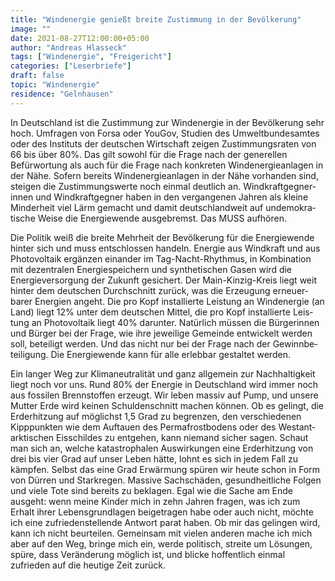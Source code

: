 ```yaml
---
title: "Windenergie genießt breite Zustimmung in der Bevölkerung"
image: ""
date: 2021-08-27T12:00:00+05:00
author: "Andreas Hlasseck"
tags: ["Windenergie", "Freigericht"]
categories: ["Leserbriefe"]
draft: false
topic: "Windenergie"
residence: "Gelnhausen"
---
```


In Deutschland ist die Zustimmung zur Wind&shy;energie in der Be&shy;völ&shy;ke&shy;rung sehr hoch. Um&shy;fra&shy;gen von Forsa oder YouGov, Studien des Um&shy;welt&shy;bundes&shy;amtes oder des Instituts der deutschen Wirtschaft zei&shy;gen Zustim&shy;mungs&shy;raten von 66 bis über 80%. Das gilt sowohl für die Frage nach der generellen Befürwortung als auch für die Frage nach konkreten Wind&shy;energie&shy;an&shy;lagen in der Nähe. Sofern bereits Wind&shy;energie&shy;an&shy;lagen in der Nähe vorhanden sind, steigen die Zu&shy;stim&shy;mungs&shy;werte noch einmal deutlich an. Wind&shy;kraft&shy;gegner&shy;innen und Wind&shy;kraft&shy;gegner haben in den vergangenen Jahren als kleine Minderheit viel Lärm ge&shy;macht und damit deutsch&shy;land&shy;weit auf un&shy;demo&shy;kra&shy;tische Weise die Energie&shy;wende aus&shy;ge&shy;bremst. Das MUSS aufhören.  

Die Politik weiß die breite Mehrheit der Be&shy;völ&shy;kerung für die Energie&shy;wende hinter sich und muss entschlossen handeln. Energie aus Wind&shy;kraft und aus Photovoltaik er&shy;gän&shy;zen ei&shy;nander im Tag-Nacht-Rhythmus, in Kom&shy;bi&shy;na&shy;tion mit dezentralen Energie&shy;spei&shy;chern und synthetischen Gasen wird die Energie&shy;ver&shy;sor&shy;gung der Zukunft ge&shy;sichert. Der Main-Kinzig-Kreis liegt weit hinter dem deutschen Durch&shy;schnitt zurück, was die Erzeugung er&shy;neuer&shy;barer Energien angeht. Die pro Kopf in&shy;stal&shy;lierte Leistung an Wind&shy;energie (an Land) liegt 12% unter dem deutschen Mittel, die pro Kopf in&shy;stal&shy;lierte Leis&shy;tung an Photovoltaik liegt 40% da&shy;run&shy;ter. Natürlich müssen die Bür&shy;ger&shy;innen und Bür&shy;ger bei der Frage, wie ihre jeweilige Gemeinde ent&shy;wickelt werden soll, beteiligt werden. Und das nicht nur bei der Frage nach der Gewinn&shy;be&shy;tei&shy;li&shy;gung. Die Energie&shy;wende kann für alle er&shy;leb&shy;bar gestaltet werden.  

Ein langer Weg zur Klimaneutralität und ganz allgemein zur Nach&shy;haltig&shy;keit liegt noch vor uns. Rund 80% der Energie in Deutschland wird immer noch aus fossilen Brennstoffen erzeugt. Wir leben massiv auf Pump, und unsere Mutter Erde wird keinen Schul&shy;den&shy;schnitt machen können. Ob es gelingt, die Erd&shy;er&shy;hit&shy;zung auf mög&shy;lichst 1,5 Grad zu begrenzen, den verschiedenen Kipp&shy;punk&shy;ten wie dem Auftauen des Perma&shy;frost&shy;bodens oder des West&shy;ant&shy;ark&shy;tischen Eis&shy;schildes zu entgehen, kann niemand sicher sagen. Schaut man sich an, welche ka&shy;tas&shy;trophalen Auswirkungen eine Erd&shy;er&shy;hit&shy;zung von drei bis vier Grad auf unser Leben hätte, lohnt es sich in jedem Fall zu kämpfen. Selbst das eine Grad Erwärmung spüren wir heute schon in Form von Dürren und Stark&shy;regen. Massive Sach&shy;schäden, ge&shy;sund&shy;heit&shy;liche Folgen und viele Tote sind bereits zu beklagen. Egal wie die Sache am Ende ausgeht: wenn meine Kinder mich in zehn Jahren fragen, was ich zum Erhalt ihrer Lebens&shy;grund&shy;lagen beigetragen habe oder auch nicht, möchte ich eine zu&shy;frieden&shy;stel&shy;lende Antwort parat haben. Ob mir das gelingen wird, kann ich nicht beurteilen. Gemeinsam mit vielen anderen mache ich mich aber auf den Weg, bringe mich ein, werde politisch, streite um Lösungen, spüre, dass Veränderung möglich ist, und blicke hof&shy;fent&shy;lich einmal zufrieden auf die heutige Zeit zurück.
